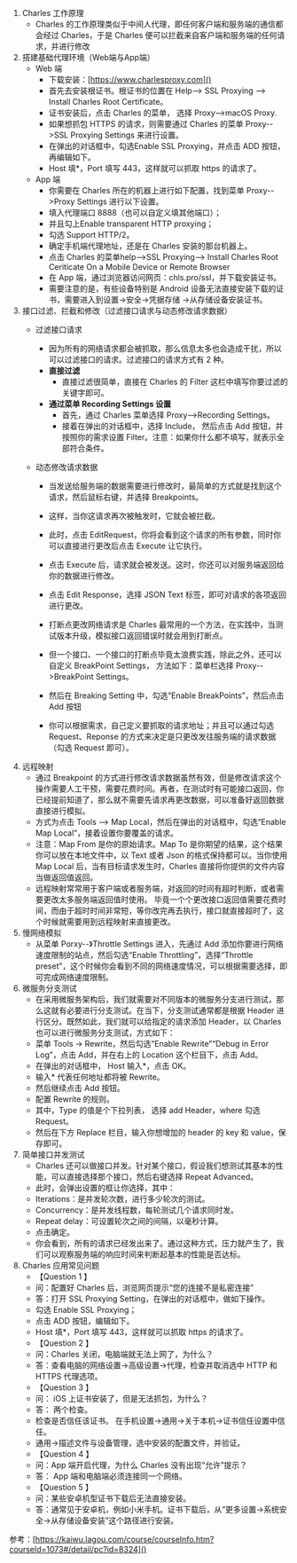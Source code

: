 1. Charles 工作原理
	- Charles 的工作原理类似于中间人代理，即任何客户端和服务端的通信都会经过 Charles，于是 Charles 便可以拦截来自客户端和服务端的任何请求，并进行修改
2. 搭建基础代理环境（Web端与App端）
	- Web 端
		- 下载安装：[https://www.charlesproxy.com]()
		- 首先去安装根证书。根证书的位置在 Help--> SSL Proxying --> Install Charles Root Certificate。
		- 证书安装后，点击 Charles 的菜单， 选择 Proxy-->macOS Proxy.
		- 如果想抓包 HTTPS 的请求，则需要通过 Charles 的菜单 Proxy-->SSL Proxying Settings 来进行设置。
		- 在弹出的对话框中，勾选Enable SSL Proxying，并点击 ADD 按钮，再编辑如下。
		- Host 填*，Port 填写 443，这样就可以抓取 https 的请求了。
	- App 端
		- 你需要在 Charles 所在的机器上进行如下配置，找到菜单 Proxy-->Proxy Settings 进行以下设置。
		- 填入代理端口 8888（也可以自定义填其他端口）；
		- 并且勾上Enable transparent HTTP proxying；
		- 勾选 Support HTTP/2。
		- 确定手机端代理地址，还是在 Charles 安装的那台机器上。
		- 点击 Charles 的菜单help–>SSL Proxying–> Install Charles Root Ceriticate On a Mobile Device or Remote Browser
		- 在 App 端，通过浏览器访问网页：chls.pro/ssl，并下载安装证书。
		- 需要注意的是，有些设备特别是 Android 设备无法直接安装下载的证书，需要进入到设置->安全->凭据存储 ->从存储设备安装证书。
3. 接口过滤、拦截和修改（过滤接口请求与动态修改请求数据）
	- 过滤接口请求
		- 因为所有的网络请求都会被抓取，那么信息太多也会造成干扰，所以可以过滤接口的请求。过滤接口的请求方式有 2 种。
		- **直接过滤**
			- 直接过滤很简单，直接在 Charles 的 Filter 这栏中填写你要过滤的关键字即可。
		- **通过菜单 Recording Settings 设置**
			- 首先，通过 Charles 菜单选择 Proxy-->Recording Settings。
			- 接着在弹出的对话框中，选择 Include， 然后点击 Add 按钮，并按照你的需求设置 Filter。注意：如果你什么都不填写，就表示全部符合条件。

	- 动态修改请求数据
		- 当发送给服务端的数据需要进行修改时，最简单的方式就是找到这个请求，然后鼠标右键，并选择 Breakpoints。
		- 这样，当你这请求再次被触发时，它就会被拦截。
		- 此时，点击 EditRequest，你将会看到这个请求的所有参数，同时你可以直接进行更改后点击 Execute 让它执行。
		- 点击 Execute 后，请求就会被发送。这时，你还可以对服务端返回给你的数据进行修改。
		- 点击 Edit Response，选择 JSON Text 标签，即可对请求的各项返回进行更改。

		- 打断点更改网络请求是 Charles 最常用的一个方法，在实践中，当测试版本升级，模拟接口返回错误时就会用到打断点。
		- 但一个接口、一个接口的打断点毕竟太浪费实践，除此之外，还可以自定义 BreakPoint Settings， 方法如下：菜单栏选择 Proxy-->BreakPoint Settings。
		- 然后在 Breaking Setting 中，勾选“Enable BreakPoints”，然后点击 Add 按钮
		- 你可以根据需求，自己定义要抓取的请求地址；并且可以通过勾选 Request、Reponse 的方式来决定是只更改发往服务端的请求数据（勾选 Request 即可）。
4. 远程映射
	- 通过 Breakpoint 的方式进行修改请求数据虽然有效，但是修改请求这个操作需要人工干预，需要花费时间。再者，在测试时有可能接口返回，你已经提前知道了，那么就不需要先请求再更改数据，可以准备好返回数据直接进行模拟。
	- 方式为点击 Tools --> Map Local，然后在弹出的对话框中，勾选“Enable Map Local”，接着设置你要覆盖的请求。
	- 注意：Map From 是你的原始请求。Map To 是你期望的结果，这个结果你可以放在本地文件中，以 Text 或者 Json 的格式保持都可以。当你使用 Map Local 后，当有目标请求发生时，Charles 直接将你提供的文件内容当做返回值返回。
	- 远程映射常常用于客户端或者服务端，对返回的时间有超时判断，或者需要更改太多服务端返回值时使用。 毕竟一个个更改接口返回值需要花费时间，而由于超时时间非常短，等你改完再去执行，接口就直接超时了，这个时候就需要用到远程映射来直接更改。
5. 慢网络模拟
	- 从菜单 Porxy--》Throttle Settings 进入，先通过 Add 添加你要进行网络速度限制的站点，然后勾选“Enable Throttling”，选择“Throttle preset”，这个时候你会看到不同的网络速度情况，可以根据需要选择，即可完成网络速度限制。
6. 微服务分支测试
	- 在采用微服务架构后，我们就需要对不同版本的微服务分支进行测试，那么这就有必要进行分支测试。在当下，分支测试通常都是根据 Header 进行区分。既然如此，我们就可以给指定的请求添加 Header，以 Charles 也可以进行微服务分支测试，方式如下：
	- 菜单 Tools -> Rewrite，然后勾选“Enable Rewrite”“Debug in Error Log”，点击 Add，并在右上的 Location 这个栏目下，点击 Add。
	- 在弹出的对话框中， Host 输入*，点击 OK。
	- 输入* 代表任何地址都将被 Rewrite。
	- 然后继续点击 Add 按钮。
	- 配置 Rewrite 的规则。
	- 其中，Type 的值是个下拉列表， 选择 add Header，where 勾选 Request。
	- 然后在下方 Replace 栏目，输入你想增加的 header 的 key 和 value，保存即可。
7. 简单接口并发测试
	- Charles 还可以做接口并发。针对某个接口，假设我们想测试其基本的性能，可以直接选择那个接口，然后右键选择 Repeat Advanced。
	- 此时，会弹出设置的框让你选择，其中：
	- Iterations：是并发轮次数，进行多少轮次的测试。
	- Concurrency：是并发线程数，每轮测试几个请求同时发。
	- Repeat delay：可设置轮次之间的间隔，以毫秒计算。
	- 点击确定。
	- 你会看到，所有的请求已经发出来了。通过这种方式，压力就产生了，我们可以观察服务端的响应时间来判断起基本的性能是否达标。
8. Charles 应用常见问题
	- 【Question 1 】
	- 问：配置好 Charles 后，浏览网页提示“您的连接不是私密连接”
	- 答：打开 SSL Proxying Setting，在弹出的对话框中，做如下操作。
	- 勾选 Enable SSL Proxying；
	- 点击 ADD 按钮，编辑如下。
	- Host 填*，Port 填写 443，这样就可以抓取 https 的请求了。
	- 【Question 2 】
	- 问：Charles 关闭，电脑端就无法上网了，为什么？
	- 答：查看电脑的网络设置->高级设置->代理，检查并取消选中 HTTP 和 HTTPS 代理选项。
	- 【Question 3 】
	- 问： iOS 上证书安装了，但是无法抓包，为什么？
	- 答： 两个检查。
	- 检查是否信任该证书。 在手机设置->通用->关于本机->证书信任设置中信任。
	- 通用->描述文件与设备管理，选中安装的配置文件，并验证。
	- 【Question 4 】
	- 问：App 端开启代理，为什么 Charles 没有出现“允许”提示？
	- 答： App 端和电脑端必须连接同一个网络。
	- 【Question 5 】
	- 问：某些安卓机型证书下载后无法直接安装。
	- 答：通常见于安卓机，例如小米手机。证书下载后，从“更多设置->系统安全->从存储设备安装”这个路径进行安装。

参考：[https://kaiwu.lagou.com/course/courseInfo.htm?courseId=1073#/detail/pc?id=8324]()